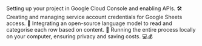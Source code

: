 Setting up your project in Google Cloud Console and enabling APIs. 🛠️
Creating and managing service account credentials for Google Sheets access. 🔐
Integrating an open-source language model to read and categorise each row based on content. 🤖
Running the entire process locally on your computer, ensuring privacy and saving costs. 💻💰
